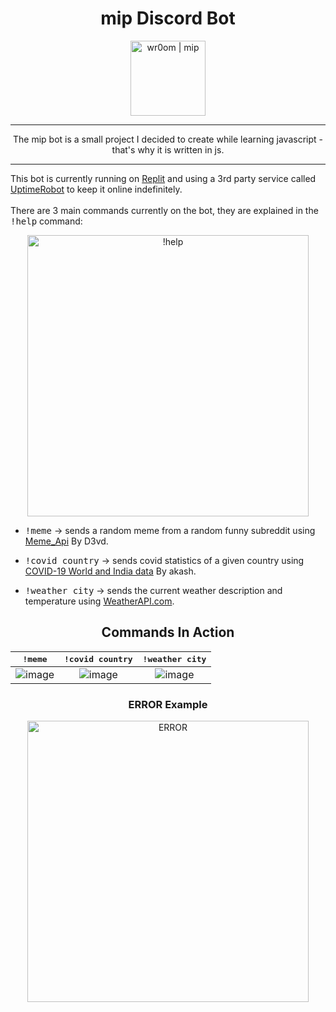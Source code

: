<h1 align="center">mip Discord Bot</h1>
<p align="center">
<img align="center" alt="wr0om | mip" width="120px" src="https://static.wikia.nocookie.net/characters/images/c/cc/Meap_Phineas_and_Ferb.png/revision/latest?cb=20191223114414"/>
</p>
<hr/>
<p align="center">
The mip bot is a small project I decided to create while learning javascript - that's why it is written in js.
</p>
<hr/>


This bot is currently running on [Replit](https://replit.com/) and using a 3rd party service called [UptimeRobot](https://uptimerobot.com/) to keep it online indefinitely.
</br></br>
There are 3 main commands currently on the bot, they are explained in the <kbd>!help</kbd> command:

<p align="center">
<img align="center" alt="!help" width="450px" src="https://user-images.githubusercontent.com/59180254/131842777-1a2e728f-4269-42a9-9af2-9bcda3326bdf.png"/>
</p>



* <kbd>!meme</kbd> -> sends a random meme from a random funny subreddit using [Meme_Api](https://github.com/D3vd/Meme_Api) By D3vd.


* <kbd>!covid country</kbd> -> sends covid statistics of a given country using [COVID-19 World and India data](https://rapidapi.com/spamakashrajtech/api/corona-virus-world-and-india-data) By akash.


* <kbd>!weather city</kbd> -> sends the current weather description and temperature using [WeatherAPI.com](https://rapidapi.com/weatherapi/api/weatherapi-com/).


<h2 align="center">Commands In Action</h2>



<kbd>!meme</kbd>           |  <kbd>!covid country</kbd>|  <kbd>!weather city</kbd>
:-------------------------:|:-------------------------:|:-------------------------:
![image][meme]             |![image][covid]            |![image][weather]


<h3 align="center">ERROR Example</h3>
<p align="center">
<img align="center" alt="ERROR" width="450px" src="https://user-images.githubusercontent.com/59180254/131848803-ea7f93fd-e410-4613-8424-48763d4bab6b.png"/>
</p>





[meme]: https://user-images.githubusercontent.com/59180254/131847058-2025e6d2-6b82-4771-bcfe-d983978b60e5.png
[covid]: https://user-images.githubusercontent.com/59180254/131848130-ef85b8ec-f68c-4ac3-9f91-dd0372c144b0.png
[weather]: https://user-images.githubusercontent.com/59180254/131848328-6bbba314-9475-44b2-8180-8c4146fa2b5c.png


